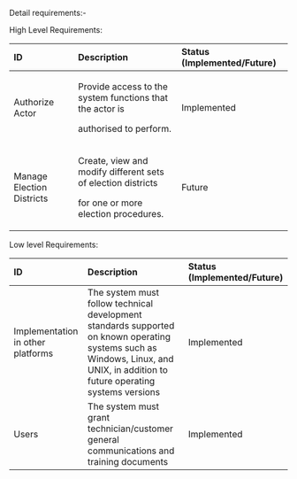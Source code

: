 Detail requirements:-

High Level Requirements:

|**ID**|**Description**|**Status (Implemented/Future)**|
| :- | :- | :- |
|Authorize Actor|<p>Provide access to the system functions that the actor is </p><p>authorised to perform.</p>|Implemented|
|Manage Election Districts|<p>Create, view and modify different sets of election districts </p><p>for one or more election procedures.</p>|Future|

Low level Requirements:

|**ID**|**Description**|**Status (Implemented/Future)**|
| :- | :- | :- |
|Implementation in other platforms|The system must follow technical development standards supported on known operating systems such as Windows, Linux, and UNIX, in addition to future operating systems versions|Implemented|
|Users|The system must grant technician/customer general communications and training documents|Implemented|

